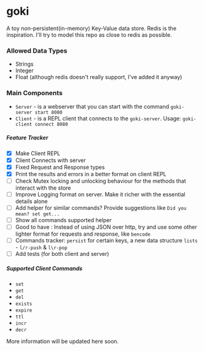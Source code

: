 # goki

A toy non-persistent(in-memory) Key-Value data store. Redis is the inspiration.
I'll try to model this repo as close to redis as possible.

### Allowed Data Types

- Strings
- Integer
- Float (although redis doesn't really support, I've added it anyway)

### Main Components

- `Server` - is a webserver that you can start with the command `goki-server start 8080`
- `Client` - is a REPL client that connects to the `goki-server`. Usage: `goki-client connect 8080`

##### Feature Tracker

- [x] Make Client REPL
- [x] Client Connects with server
- [x] Fixed Request and Response types
- [x] Print the results and errors in a better format on client REPL
- [ ] Check Mutex locking and unlocking behaviour for the methods that interact with the store
- [ ] Improve Logging format on server. Make it richer with the essential details alone
- [ ] Add helper for similar commands? Provide suggestions like `Did you mean? set get...`
- [ ] Show all commands supported helper
- [ ] Good to have : Instead of using JSON over http, try and use some other lighter format for requests and response, like `bencode`
- [ ] Commands tracker: `persist` for certain keys, a new data structure `lists` - `l/r-push` & `l\r-pop`
- [ ] Add tests (for both client and server)

##### Supported Client Commands

- `set`
- `get`
- `del`
- `exists`
- `expire`
- `ttl`
- `incr`
- `decr`

More information will be updated here soon.
